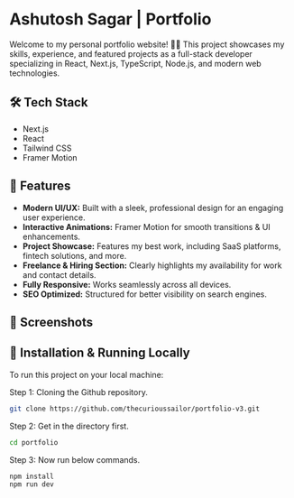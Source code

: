 # Ashutosh Sagar | Portfolio

Welcome to my personal portfolio website! 🎨🚀 This project showcases my skills, experience, and featured projects as a full-stack developer specializing in React, Next.js, TypeScript, Node.js, and modern web technologies.

## 🛠 Tech Stack
- Next.js
- React
- Tailwind CSS
- Framer Motion

## 🌟 Features 
- **Modern UI/UX:** Built with a sleek, professional design for an engaging user experience.  
- **Interactive Animations:** Framer Motion for smooth transitions & UI enhancements.  
- **Project Showcase:** Features my best work, including SaaS platforms, fintech solutions, and more.  
- **Freelance & Hiring Section:** Clearly highlights my availability for work and contact details.  
- **Fully Responsive:** Works seamlessly across all devices.  
- **SEO Optimized:** Structured for better visibility on search engines.

## 📸 Screenshots 

## 🚀 Installation & Running Locally

To run this project on your local machine: 

Step 1: Cloning the Github repository.
```bash
git clone https://github.com/thecurioussailor/portfolio-v3.git
```
Step 2: Get in the directory first.
```bash
cd portfolio
```
Step 3: Now run below commands.
```bash
npm install
npm run dev
```
